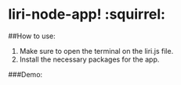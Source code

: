 # liri-node-app! :squirrel:

##How to use:

1. Make sure to open the terminal on the liri.js file.
2. Install the necessary packages for the app.

###Demo:
